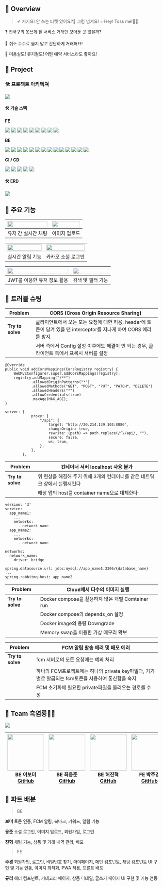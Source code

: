## 🚀 Overview

> ✔ 저기요! 안 쓰는 티켓 있어요?👀 그럼 넘겨요! = Hey! Toss me!🙋‍♀️

❓ 전국구의 못쓰게 된 서비스 거래만 모아둔 곳 없을까?

🙏 취소 수수료 물지 말고 간단하게 거래해요!

💪 미용실도! 뮤지컬도! 어떤 예약 서비스라도 좋아요!


## 🚀 Project

### 🛠️ 프로젝트 아키텍쳐
<img src="https://user-images.githubusercontent.com/111720709/230279082-89baffac-003d-46e7-bbf9-a00c17caac1e.png"/>

#### 🛠️ 기술 스택
**FE**


<img src="https://img.shields.io/badge/TypeScript-3178C6?style=for-the-badge&logo=TypeScript&logoColor=white"/> <img src="https://img.shields.io/badge/React-61DAFB?style=for-the-badge&logo=React&logoColor=white"/> <img src="https://img.shields.io/badge/Redux Toolkit-764ABC?style=for-the-badge&logo=Redux&logoColor=white"/> <img src="https://img.shields.io/badge/Redux Persist-764ABC?style=for-the-badge&logo=Redux&logoColor=white"/> <img src="https://img.shields.io/badge/React Router-CA4245?style=for-the-badge&logo=React Router&logoColor=white"/> <img src="https://img.shields.io/badge/Axios-5A29E4?style=for-the-badge&logo=Axios&logoColor=white"/> <img src="https://img.shields.io/badge/Stomp JS-EF5C55?style=for-the-badge&logoColor=white"/> <img src="https://img.shields.io/badge/SCSS-CC6699?style=for-the-badge&logo=Sass&logoColor=white"/> <img src="https://img.shields.io/badge/Tailwind CSS-06B6D4?style=for-the-badge&logo=Tailwind CSS&logoColor=white"/>


**BE**

<img src="https://img.shields.io/badge/JAVA-FBBA00?style=for-the-badge&logoColor=white"/> <img src="https://img.shields.io/badge/Spring Boot-6DB33F?style=for-the-badge&logo=springboot&logoColor=white"/> <img src="https://img.shields.io/badge/Gradle-02303A?style=for-the-badge&logo=gradle&logoColor=white"/> <img src="https://img.shields.io/badge/MYSQL-892CA0?style=for-the-badge&logo=mysql&logoColor=white"/> <img src="https://img.shields.io/badge/Junit-FFDF18?style=for-the-badge&logoColor=white"/> <img src="https://img.shields.io/badge/Postman-FF6C37?style=for-the-badge&logo=postman&logoColor=white"/> <img src="https://img.shields.io/badge/JPA-4479A1?style=for-the-badge&logoColor=white"/> <img src="https://img.shields.io/badge/JPA Sepcification-4479A1?style=for-the-badge&logoColor=white"/> <img src="https://img.shields.io/badge/JWT-000000?style=for-the-badge&logo=JSON%20web%20tokens&logoColor=white"/> <img src="https://img.shields.io/badge/docker-2496ED?style=for-the-badge&logo=docker&logoColor=white"/> <img src="https://img.shields.io/badge/Amazon S3-569A31?style=for-the-badge&logo=amazons3&logoColor=white"/> <img src="https://img.shields.io/badge/Firebase-FFCA28?style=for-the-badge&logo=firebase&logoColor=white"/> <img src="https://img.shields.io/badge/STOMP-3B5526?style=for-the-badge&logoColor=white"/> <img src="https://img.shields.io/badge/RabbitMQ-FF6600?style=for-the-badge&logo=rabbitmq&logoColor=white"/>


**CI / CD**

<img src="https://img.shields.io/badge/Netlify-00C7B7?style=for-the-badge&logo=netlify&logoColor=white"/> <img src="https://img.shields.io/badge/Github Actions-2088FF?style=for-the-badge&logo=githubactions&logoColor=white"/> <img src="https://img.shields.io/badge/Azure-0078D4?style=for-the-badge&logo=microsoftazure&logoColor=white"/> <img src="https://img.shields.io/badge/Figma-F24E1E?style=for-the-badge&logo=figma&logoColor=white"/> <img src="https://img.shields.io/badge/GitBook-3884FF?style=for-the-badge&logo=gitbook&logoColor=white"/>

#### 🛠️ ERD
<img src="https://user-images.githubusercontent.com/111720709/230284753-7361a25d-ea91-409e-9f16-ca1df75f7910.png"/>


## 🚀 주요 기능


|<img src="https://user-images.githubusercontent.com/111720709/230289866-7b7fba11-2deb-4632-b506-fb2f54190525.gif" width="100%"/>|<img src="https://user-images.githubusercontent.com/111720709/230307621-1245963f-4a4d-445e-b52a-1b73aeaa44db.gif" width="100%"/>|
|:---:|:---:|
|유저 간 실시간 채팅|이미지 업로드|


|<img src="https://user-images.githubusercontent.com/111720709/230308302-87979359-2732-4266-9667-436bfa233199.gif" width="100%"/>|<img src="https://user-images.githubusercontent.com/111720709/230308481-72b64222-7a7b-4d8e-86e8-081cb6c88abb.gif" width="100%"/> |
|:---:|:---:|
|실시간 알림 기능|카카오 소셜 로그인|

|<img src="https://user-images.githubusercontent.com/111720709/230308475-65e4e2ae-c60b-424e-ae24-5e0d98a4ca33.gif" width="100%"/>|<img src="https://user-images.githubusercontent.com/111720709/230308486-b298593c-bb17-48d9-8595-7d9ff451b882.gif" width="100%"/>|
|:---:|:---:|
|JWT를 이용한 유저 정보 활용|검색 및 필터 기능|


## 🚀 트러블 슈팅

|**Problem**|CORS (Cross Origin Resource Sharing)|
|---|---|
|**Try to solve**|클라이언트에서 오는 모든 요청에 대한 허용, header에 토큰이 담겨 있을 땐 interceptor를 지나게 하여 CORS 에러를 방지|
||서버 측에서 Config 설정 이후에도 해결이 안 되는 경우, 클라이언트 측에서 프록시 서버를 설정|

<pre><code>@Override
public void addCorsMappings(CorsRegistry registry) {
    WebMvcConfigurer.super.addCorsMappings(registry);
    registry.addMapping("/**")
            .allowedOriginPatterns("*")
            .allowedMethods("GET", "POST", "PUT", "PATCH", "DELETE")
            .allowedHeaders("*")
            .allowCredentials(true)
            .maxAge(MAX_AGE);
}</code></pre>

<pre><code>server: {
            proxy: {
                "/api": {
                    target: "http://20.214.139.103:8080",
                    changeOrigin: true,
                    rewrite: (path) => path.replace(/^\/api/, ""),
                    secure: false,
                    ws: true,
                },
            },
        },
</code></pre>

|**Problem**|컨테이너 서버 localhost 사용 불가|
|---|---|
|**Try to solve**|위 현상을 해결해 주기 위해 3개의 컨테이너를 같은 네트워크 상에서 실행시킨다|
||해당 앱의 host를 container name으로 대체한다|

<pre><code>version: '3'
service:
  app_name1:
    ...
    networks:
      - network_name
  app_name2:
    ...
    networks:
      - network_name

networks:
  network_name:
    driver: bridge
</code></pre>

<pre><code>spring.datasource.url: jdbc:mysql://app_name1:3306/{database_name}
...
spring.rabbitmq.host: app_name2
</code></pre>


|**Problem**|Cloud에서 다수의 이미지 실행|
|---|---|
|**Try to solve**|Docker compose를 활용하지 않은 개별 Comtainer run|
||Docker compose의 depends_on 설정|
||Docker image의 용량 Downgrade|
||Memory swap을 이용한 가상 메모리 확보|


|**Problem**|FCM 알림 발송 에러 및 배포 에러|
|---|---|
|**Try to solve**|fcm 서버로의 모든 요청에는 예외 처리|
||하나의 FCM프로젝트에는 하나의 private key파일과, 기기별로 발급되는 fcm토큰을 사용하여 통신함을 숙지|
||FCM 초기화에 필요한 private파일을 불러오는 경로를 수정|


## 🚀 Team 흑염룡🐲🔥


<a href="https://www.notion.so/trustmitt/Hey-Toss-me-8f477431f2ee42dcb7d34e70dd41cedb"><img src="https://img.shields.io/badge/Notion-000000?style=for-the-badge&logo=Notion&logoColor=white"/></a>


|<img src="https://user-images.githubusercontent.com/111720709/230309092-b2850872-eed5-4220-b8ef-5418819b0b8d.jpg" width="120"/><br/>BE 이보미 <a href="https://github.com/lee-bomi">GitHub</a>|<img src="https://user-images.githubusercontent.com/111720709/230309112-e1625d7f-16b3-49d6-8bb3-a18ff75f7b0a.png" width="120"/><br/>BE 최웅준 <a href="https://github.com/bearjun05">GitHub</a>|<img src="https://user-images.githubusercontent.com/111720709/230309107-9b78021f-41ed-4aeb-b169-c3c8200d1e1e.jpg" width="120"/><br/>BE 허진혁 <a href="https://github.com/Jin-hyeok2">GitHub</a>|<img src="https://user-images.githubusercontent.com/111720709/230309102-14c56a20-cb52-4da4-a463-fd678865a090.jpg" width="120"/><br/>FE 박주경 <a href="https://github.com/trustmitt">GitHub</a>|<img src="https://user-images.githubusercontent.com/111720709/230309098-a2c05a53-753f-424d-b1a6-5e53a1b0cb87.jpg" width="120"/><br/>FE 김규리 <a href="https://github.com/rangggu">GitHub</a>|
|:---:|:---:|:---:|:---:|:---:|


## 🚀 파트 배분

> BE

**보미** 토큰 인증, FCM 알림, 북마크, 키워드, 알림 기능

**웅준** 소셜 로그인, 이미지 업로드, 회원가입, 로그인

**진혁** 채팅 기능, 상품 및 거래 내역 관리, 배포

> FE

**주경** 회원가입, 로그인, 비밀번호 찾기, 마이페이지, 메인 컴포넌트, 채팅 컴포넌트 UI 구현 및 기능 연동, 이미지 최적화, PWA 적용, 프론트 배포

**규리** 헤더 컴포넌트, 카테고리 페이지, 상품 디테일, 글쓰기 페이지 UI 구현 및 기능 연동
